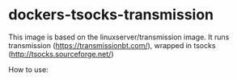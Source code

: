 # dockers-tsocks-transmission

This image is based on the linuxserver/transmission image.
It runs transmission (https://transmissionbt.com/), wrapped in tsocks (http://tsocks.sourceforge.net/)

How to use:

